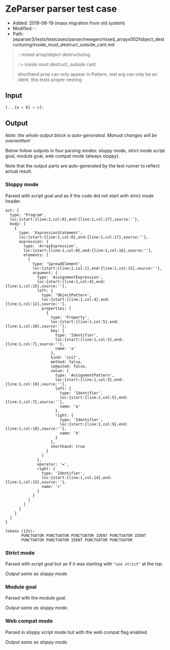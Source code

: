 # ZeParser parser test case

- Added: 2019-06-19 (mass migration from old system)
- Modified: -
- Path: zeparser3/tests/testcases/parser/newgen/mixed_arrayx002fobject_destructuring/inside_must_destruct_outside_cant.md

> :: mixed array/object destructuring
>
> ::> inside must destruct, outside cant
>
> shorthand prop can only appear in Pattern, rest arg can only be an ident, this tests proper nesting

## Input

`````js
[...{a = b} = c];
`````

## Output

_Note: the whole output block is auto-generated. Manual changes will be overwritten!_

Below follow outputs in four parsing modes: sloppy mode, strict mode script goal, module goal, web compat mode (always sloppy).

Note that the output parts are auto-generated by the test runner to reflect actual result.

### Sloppy mode

Parsed with script goal and as if the code did not start with strict mode header.

`````
ast: {
  type: 'Program',
  loc:{start:{line:1,col:0},end:{line:1,col:17},source:''},
  body: [
    {
      type: 'ExpressionStatement',
      loc:{start:{line:1,col:0},end:{line:1,col:17},source:''},
      expression: {
        type: 'ArrayExpression',
        loc:{start:{line:1,col:0},end:{line:1,col:16},source:''},
        elements: [
          {
            type: 'SpreadElement',
            loc:{start:{line:1,col:1},end:{line:1,col:15},source:''},
            argument: {
              type: 'AssignmentExpression',
              loc:{start:{line:1,col:4},end:{line:1,col:15},source:''},
              left: {
                type: 'ObjectPattern',
                loc:{start:{line:1,col:4},end:{line:1,col:12},source:''},
                properties: [
                  {
                    type: 'Property',
                    loc:{start:{line:1,col:5},end:{line:1,col:10},source:''},
                    key: {
                      type: 'Identifier',
                      loc:{start:{line:1,col:5},end:{line:1,col:7},source:''},
                      name: 'a'
                    },
                    kind: 'init',
                    method: false,
                    computed: false,
                    value: {
                      type: 'AssignmentPattern',
                      loc:{start:{line:1,col:5},end:{line:1,col:10},source:''},
                      left: {
                        type: 'Identifier',
                        loc:{start:{line:1,col:5},end:{line:1,col:7},source:''},
                        name: 'a'
                      },
                      right: {
                        type: 'Identifier',
                        loc:{start:{line:1,col:9},end:{line:1,col:10},source:''},
                        name: 'b'
                      }
                    },
                    shorthand: true
                  }
                ]
              },
              operator: '=',
              right: {
                type: 'Identifier',
                loc:{start:{line:1,col:14},end:{line:1,col:15},source:''},
                name: 'c'
              }
            }
          }
        ]
      }
    }
  ]
}

tokens (12x):
       PUNCTUATOR PUNCTUATOR PUNCTUATOR IDENT PUNCTUATOR IDENT
       PUNCTUATOR PUNCTUATOR IDENT PUNCTUATOR PUNCTUATOR
`````

### Strict mode

Parsed with script goal but as if it was starting with `"use strict"` at the top.

_Output same as sloppy mode._

### Module goal

Parsed with the module goal.

_Output same as sloppy mode._

### Web compat mode

Parsed in sloppy script mode but with the web compat flag enabled.

_Output same as sloppy mode._
